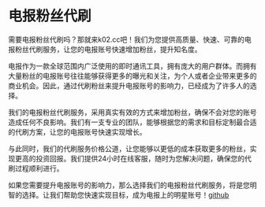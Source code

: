 # 电报粉丝代刷

需要电报粉丝代刷吗？那就来k02.cc吧！我们为您提供高质量、快速、可靠的电报粉丝代刷服务，让您的电报账号快速增加粉丝，提升知名度。

电报作为一款全球范围内广泛使用的即时通讯工具，拥有庞大的用户群体。而拥有大量粉丝的电报账号往往能够获得更多的曝光和关注，为个人或者企业带来更多的商业机会。因此，通过代刷粉丝来提升电报账号的影响力，已经成为了许多人的选择。

我们的电报粉丝代刷服务，采用真实有效的方式来增加粉丝，确保不会对您的账号造成任何不良影响。我们有一支专业的团队，能够根据您的需求和目标定制最合适的代刷方案，让您的电报账号快速实现增长。

与此同时，我们的代刷服务价格公道，让您能够以更低的成本获取更多的粉丝，实现更高的投资回报。我们提供24小时在线客服，随时为您解决问题，确保您的代刷过程顺利进行。

如果您需要提升电报账号的影响力，那么选择我们的电报粉丝代刷服务，将是您明智的选择。让我们帮助您快速实现目标，成为电报上的明星账号！[github](https://github.com)